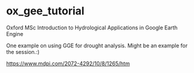# ox_gee_tutorial
Oxford MSc Introduction to Hydrological Applications in Google Earth Engine

One example on using GGE for drought analysis. Might be an example for the session.:)

https://www.mdpi.com/2072-4292/10/8/1265/htm
